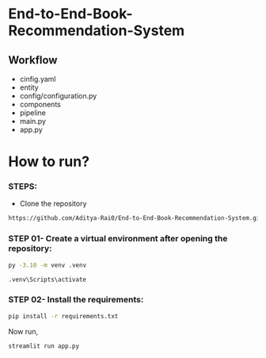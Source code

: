 # End-to-End-Book-Recommendation-System

## Workflow 

- cinfig.yaml
- entity
- config/configuration.py
- components
- pipeline
- main.py
- app.py


# How to run?
### STEPS:
* Clone the repository

```bash
https://github.com/Aditya-Rai0/End-to-End-Book-Recommendation-System.git
```
### STEP 01- Create a virtual environment after opening the repository:

```bash
py -3.10 -m venv .venv
```

```bash
.venv\Scripts\activate
```
### STEP 02- Install the requirements:
```bash
pip install -r requirements.txt
```
Now run,
```bash
streamlit run app.py
```


